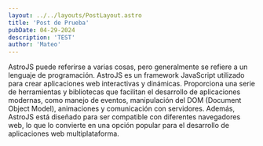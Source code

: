 ```yaml
---
layout: ../../layouts/PostLayout.astro
title: 'Post de Prueba'
pubDate: 04-29-2024
description: 'TEST'
author: 'Mateo'
---
```


AstroJS puede referirse a varias cosas, pero generalmente se refiere a un lenguaje de programación. AstroJS es un framework JavaScript utilizado para crear aplicaciones web interactivas y dinámicas. Proporciona una serie de herramientas y bibliotecas que facilitan el desarrollo de aplicaciones modernas, como manejo de eventos, manipulación del DOM (Document Object Model), animaciones y comunicación con servidores. Además, AstroJS está diseñado para ser compatible con diferentes navegadores web, lo que lo convierte en una opción popular para el desarrollo de aplicaciones web multiplataforma.

